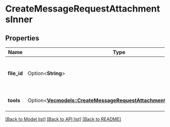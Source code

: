 # CreateMessageRequestAttachmentsInner

## Properties

Name | Type | Description | Notes
------------ | ------------- | ------------- | -------------
**file_id** | Option<**String**> | The ID of the file to attach to the message. | [optional]
**tools** | Option<[**Vec<models::CreateMessageRequestAttachmentsInnerToolsInner>**](CreateMessageRequest_attachments_inner_tools_inner.md)> | The tools to add this file to. | [optional]

[[Back to Model list]](../README.md#documentation-for-models) [[Back to API list]](../README.md#documentation-for-api-endpoints) [[Back to README]](../README.md)


